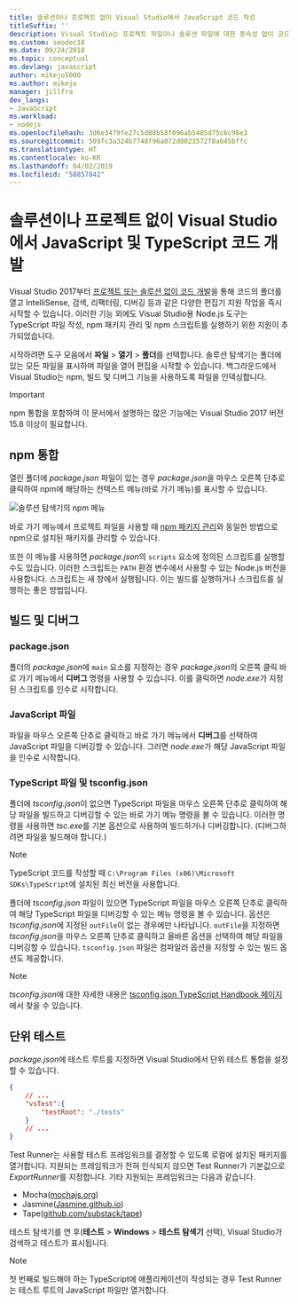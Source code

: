```yaml
---
title: 솔루션이나 프로젝트 없이 Visual Studio에서 JavaScript 코드 작성
titleSuffix: ''
description: Visual Studio는 프로젝트 파일이나 솔루션 파일에 대한 종속성 없이 코드 작성을 지원
ms.custom: seodec18
ms.date: 09/24/2018
ms.topic: conceptual
ms.devlang: javascript
author: mikejo5000
ms.author: mikejo
manager: jillfra
dev_langs:
- JavaScript
ms.workload:
- nodejs
ms.openlocfilehash: 3d6e3479fe27c5d88b58f096ab5405d75c6c98e3
ms.sourcegitcommit: 509fc3a324b7748f96a072d0023572f8a645bffc
ms.translationtype: HT
ms.contentlocale: ko-KR
ms.lasthandoff: 04/02/2019
ms.locfileid: "58857842"
---
```

# <a name="develop-javascript-and-typescript-code-in-visual-studio-without-solutions-or-projects"></a>솔루션이나 프로젝트 없이 Visual Studio에서 JavaScript 및 TypeScript 코드 개발

Visual Studio 2017부터 [프로젝트 또는 솔루션 없이 코드 개발](../ide/develop-code-in-visual-studio-without-projects-or-solutions.md)을 통해 코드의 폴더를 열고 IntelliSense, 검색, 리팩터링, 디버깅 등과 같은 다양한 편집기 지원 작업을 즉시 시작할 수 있습니다. 이러한 기능 외에도 Visual Studio용 Node.js 도구는 TypeScript 파일 작성, npm 패키지 관리 및 npm 스크립트를 실행하기 위한 지원이 추가되었습니다.

시작하려면 도구 모음에서 **파일** > **열기** > **폴더**를 선택합니다. 솔루션 탐색기는 폴더에 있는 모든 파일을 표시하며 파일을 열어 편집을 시작할 수 있습니다. 백그라운드에서 Visual Studio는 npm, 빌드 및 디버그 기능을 사용하도록 파일을 인덱싱합니다.

> [!IMPORTANT]
> npm 통합을 포함하여 이 문서에서 설명하는 많은 기능에는 Visual Studio 2017 버전 15.8 이상이 필요합니다.

## <a name="npm-integration"></a>npm 통합

열린 폴더에 *package.json* 파일이 있는 경우 *package.json*을 마우스 오른쪽 단추로 클릭하여 npm에 해당하는 컨텍스트 메뉴(바로 가기 메뉴)를 표시할 수 있습니다.

![솔루션 탐색기의 npm 메뉴](../javascript/media/solution-explorer-npm-ctx.png)

바로 가기 메뉴에서 프로젝트 파일을 사용할 때 [npm 패키지 관리](npm-package-management.md)와 동일한 방법으로 npm으로 설치된 패키지를 관리할 수 있습니다.

또한 이 메뉴를 사용하면 *package.json*의 `scripts` 요소에 정의된 스크립트를 실행할 수도 있습니다. 이러한 스크립트는 `PATH` 환경 변수에서 사용할 수 있는 Node.js 버전을 사용합니다. 스크립트는 새 창에서 실행됩니다. 이는 빌드를 실행하거나 스크립트를 실행하는 좋은 방법입니다.

## <a name="build-and-debug"></a>빌드 및 디버그

### <a name="packagejson"></a>package.json
폴더의 *package.json*에 `main` 요소를 지정하는 경우 *package.json*의 오른쪽 클릭 바로 가기 메뉴에서 **디버그** 명령을 사용할 수 있습니다.
이를 클릭하면 *node.exe*가 지정된 스크립트를 인수로 시작합니다.

### <a name="javascript-files"></a>JavaScript 파일
파일을 마우스 오른쪽 단추로 클릭하고 바로 가기 메뉴에서 **디버그**를 선택하여 JavaScript 파일을 디버깅할 수 있습니다. 그러면 *node.exe*가 해당 JavaScript 파일을 인수로 시작합니다.

### <a name="typescript-files-and-tsconfigjson"></a>TypeScript 파일 및 tsconfig.json
폴더에 *tsconfig.json*이 없으면 TypeScript 파일을 마우스 오른쪽 단추로 클릭하여 해당 파일을 빌드하고 디버깅할 수 있는 바로 가기 메뉴 명령을 볼 수 있습니다. 이러한 명령을 사용하면 *tsc.exe*를 기본 옵션으로 사용하여 빌드하거나 디버깅합니다. (디버그하려면 파일을 빌드해야 합니다.)

> [!NOTE]
> TypeScript 코드를 작성할 때 `C:\Program Files (x86)\Microsoft SDKs\TypeScript`에 설치된 최신 버전을 사용합니다.

폴더에 *tsconfig.json* 파일이 있으면 TypeScript 파일을 마우스 오른쪽 단추로 클릭하여 해당 TypeScript 파일을 디버깅할 수 있는 메뉴 명령을 볼 수 있습니다. 옵션은 *tsconfig.json*에 지정된 `outFile`이 없는 경우에만 나타납니다. `outFile`을 지정하면 *tsconfig.json*을 마우스 오른쪽 단추로 클릭하고 올바른 옵션을 선택하여 해당 파일을 디버깅할 수 있습니다. `tsconfig.json` 파일은 컴파일러 옵션을 지정할 수 있는 빌드 옵션도 제공합니다.

> [!NOTE]
> *tsconfig.json*에 대한 자세한 내용은 [tsconfig.json TypeScript Handbook 페이지](https://www.typescriptlang.org/docs/handbook/tsconfig-json.html)에서 찾을 수 있습니다.

## <a name="unit-tests"></a>단위 테스트
*package.json*에 테스트 루트를 지정하면 Visual Studio에서 단위 테스트 통합을 설정할 수 있습니다.

```json
{
    // ...
    "vsTest":{
        "testRoot": "./tests"
    }
    // ...
}
```

Test Runner는 사용할 테스트 프레임워크를 결정할 수 있도록 로컬에 설치된 패키지를 열거합니다.
지원되는 프레임워크가 전혀 인식되지 않으면 Test Runner가 기본값으로 *ExportRunner*를 지정합니다. 기타 지원되는 프레임워크는 다음과 같습니다.
* Mocha([mochajs.org](http://mochajs.org/))
* Jasmine([Jasmine.github.io](https://jasmine.github.io/))
* Tape([github.com/substack/tape](https://github.com/substack/tape))

테스트 탐색기를 연 후(**테스트** > **Windows** > **테스트 탐색기** 선택), Visual Studio가 검색하고 테스트가 표시됩니다.

> [!NOTE]
> 첫 번째로 빌드해야 하는 TypeScript에 애플리케이션이 작성되는 경우 Test Runner는 테스트 루트의 JavaScript 파일만 열거합니다.
